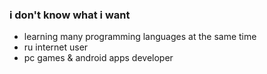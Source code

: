 ### i don't know what i want    


- learning many programming languages at the same time
- ru internet user
- pc games & android apps developer



